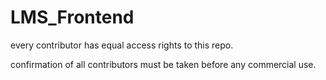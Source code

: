 # LMS_Frontend

every contributor has equal access rights to this repo.

confirmation of all contributors must be taken before any commercial use.
